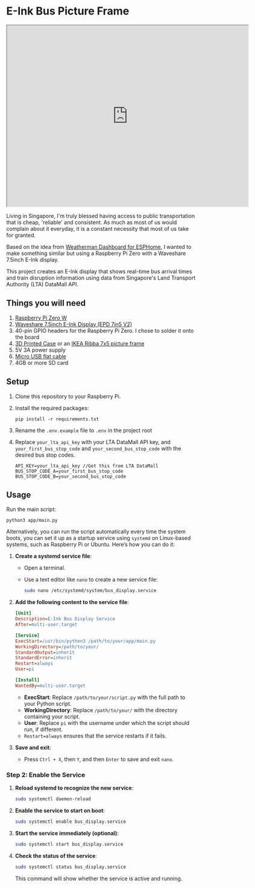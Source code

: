 # E-Ink Bus Picture Frame
<iframe src="https://drive.google.com/file/d/1zQvAToLZ3Cnxs84Y6a4Uk20vn-1cJqk0/preview" width="640" height="480" allow="autoplay"></iframe>

Living in Singapore, I'm truly blessed having access to public transportation that is cheap, 'reliable' and consistent. As much as most of us would complain about it everyday, it is a constant necessity that most of us take for granted. 

Based on the idea from [Weatherman Dashboard for ESPHome](https://community.home-assistant.io/t/use-esphome-with-e-ink-displays-to-blend-in-with-your-home-decor/435428), I wanted to make something similar but using a Raspberry Pi Zero with a Waveshare 7.5inch E-Ink display.

This project creates an E-Ink display that shows real-time bus arrival times and train disruption information using data from Singapore's Land Transport Authority (LTA) DataMall API.

## Things you will need
1. [Raspberry Pi Zero W](https://s.click.aliexpress.com/e/_oCx7W6d)
2. [Waveshare 7.5inch E-Ink Display (EPD 7in5 V2)](https://s.click.aliexpress.com/e/_oCtHZjx) 
3. 40-pin GPIO headers for the Raspberry Pi Zero. I chose to solder it onto the board
4. [3D Printed Case](https://www.thingiverse.com/thing:3996613) or an [IKEA Ribba 7x5 picture frame](https://shorturl.at/pmxf3)
3. 5V 3A power supply
4. [Micro USB flat cable](https://s.click.aliexpress.com/e/_oEFqXSD)
5. 4GB or more SD card


## Setup

1. Clone this repository to your Raspberry Pi.
2. Install the required packages:
   ```
   pip install -r requirements.txt
   ```
3. Rename the `.env.example` file to `.env` in the project root

4. Replace `your_lta_api_key` with your LTA DataMall API key, and `your_first_bus_stop_code` and `your_second_bus_stop_code` with the desired bus stop codes.
   ```
   API_KEY=your_lta_api_key //Get this from LTA DataMall
   BUS_STOP_CODE_A=your_first_bus_stop_code
   BUS_STOP_CODE_B=your_second_bus_stop_code
   ```

## Usage

Run the main script: 
```
python3 app/main.py
```

Alternatively, you can run the script automatically every time the system boots, you can set it up as a startup service using `systemd` on Linux-based systems, such as Raspberry Pi or Ubuntu. Here’s how you can do it:


1. **Create a systemd service file**:
   - Open a terminal.
   - Use a text editor like `nano` to create a new service file:

     ```bash
     sudo nano /etc/systemd/system/bus_display.service
     ```

2. **Add the following content to the service file**:

    ```ini
    [Unit]
    Description=E-Ink Bus Display Service
    After=multi-user.target

    [Service]
    ExecStart=/usr/bin/python3 /path/to/your/app/main.py
    WorkingDirectory=/path/to/your/
    StandardOutput=inherit
    StandardError=inherit
    Restart=always
    User=pi

    [Install]
    WantedBy=multi-user.target
    ```

    - **ExecStart**: Replace `/path/to/your/script.py` with the full path to your Python script.
    - **WorkingDirectory**: Replace `/path/to/your/` with the directory containing your script.
    - **User**: Replace `pi` with the username under which the script should run, if different.
    - `Restart=always` ensures that the service restarts if it fails.

3. **Save and exit**:
   - Press `Ctrl + X`, then `Y`, and then `Enter` to save and exit `nano`.

### Step 2: Enable the Service

1. **Reload systemd to recognize the new service**:

    ```bash
    sudo systemctl daemon-reload
    ```

2. **Enable the service to start on boot**:

    ```bash
    sudo systemctl enable bus_display.service
    ```

3. **Start the service immediately (optional)**:

    ```bash
    sudo systemctl start bus_display.service
    ```

4. **Check the status of the service**:

    ```bash
    sudo systemctl status bus_display.service
    ```

    This command will show whether the service is active and running.
